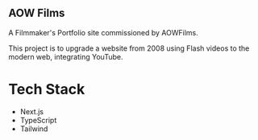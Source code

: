 ## AOW Films

A Filmmaker's Portfolio site commissioned by AOWFilms.

This project is to upgrade a website from 2008 using Flash videos to the modern web, integrating YouTube.

# Tech Stack
- Next.js
- TypeScript
- Tailwind